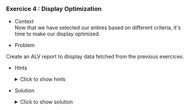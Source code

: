 ### Exercice 4 : Display Optimization


- Context \
Now that we have selected our entires based on different criteria, it's time to make our display optimized.
 
- Problem  

 Create an ALV report to diisplay data fetched from the previous exercices. 

   - Hints 
        <details>
        <summary> Click to show hints </summary>

        * Create a dedicated screen and design it's components for displaying our ALV report in a similar way that we created our include files

        * "link" your custom screen with your source code using the class **cl_gui_custom_container** and **cl_gui_alv_grid**
        
        * find a way to display your data in an ALV report after calling the screen you made.
        </details>

        
- Solution
    <details>
    <summary> Click to show solution </summary>
    
    ##### Step 1: Creating the custom screen 

    Let's start off by creating our new screen that will hold the ALV report. It can be created in a similar way we created our Include files: through the repository browser.

    ![Screen_Create](https://github.com/Fabeure/ABAP-Initiation/blob/main/Images/Screen_Create.png?raw=true)

    Give your screen a unique number. This number will be used to access the screen in your source code.

    ![Screen_Number](https://github.com/Fabeure/ABAP-Initiation/blob/main/Images/Screen_Number.png?raw=true)

    Now that our screen has been created, we need to code it's **flow logic**.

    The flow logic of the screen is simply how the screen will operate. We can visualize it using this flow chart

    ``` mermaid
      graph TD;
            A[Call Screen 001]-->B[PROCESS BEFORE OUTPUT];
            B[PROCESS BEFORE OUTPUT]-->C[WAIT FOR USER INTERACTION];
            C[WAIT FOR USER INTERACTION]-->D[PROCESS AFTER INPUT];
            D -->E[EXIT SCREEN];
            D -- Program returns to PROCESS BEFORE OUTPUT every time -->B;
            
    ```

    In summary, when you first call your screen, the PROCESS BEFORE OUTPUT code will be executed.
    Then, the screen will wait for user input. 
    After the user input comes in, the PROCESS AFTER INPUT code will be executed and then the screen loops back to the PROCESS BEFORE OUTPUT code. 
    This will keep happening until the user decides to exit the screen.

    Back to our source code, lets un-comment our PROCESS BEFORE OUTPUT and PROCESS AFTER INPUT modules.

    ![Uncomment](https://github.com/Fabeure/ABAP-Initiation/blob/main/Images/Uncomment.png?raw=true)

    Double on each module and create it (you will be prompted to create a new object for each module).

    Your project structure should look something like this now: 

    ![Modules](https://github.com/Fabeure/ABAP-Initiation/blob/main/Images/Modules.png?raw=true)

    Let's first take a look at our STATUS module (This is the module that will be executed every time you do an action once the screen is called)

    ![status](https://github.com/Fabeure/ABAP-Initiation/blob/main/Images/status.png?raw=true)  

    Let's uncomment the status and and title bar and create both object by **double clicking on their names**

    Your project structure should look like this now

    ![Status_Uncommented](https://github.com/Fabeure/ABAP-Initiation/blob/main/Images/Status_Uncommented.png?raw=true)


    The title bar is the title that will be show on top of your screen after you call it, and it doesnt affect the contents of the screen.

    The GUI status represents the buttons and shortcuts the user will be able to see and use after calling the screen. 


    Let's setup a few usefull keys so the user can navigate in and out of the screen.

    First add the keys in the Function Keys tab of the GUI STATUS 

    ![Keys](https://github.com/Fabeure/ABAP-Initiation/blob/main/Images/Keys.png?raw=true)

    Now let's move over to the **USER COMMANDS** module. This is where we will code the logic of our keys


    ```abap
      *----------------------------------------------------------------------*
      ***INCLUDE ZMM_DOCUMENTATION_SABER_USEI01.
      *----------------------------------------------------------------------*
      *&---------------------------------------------------------------------*
      *&      Module  USER_COMMAND_0001  INPUT
      *&---------------------------------------------------------------------*
      *       text
      *----------------------------------------------------------------------*
      MODULE USER_COMMAND_0001 INPUT.
      CASE sy-ucomm. "the SY-UCOMM variable allows us to access which user command has been sent to the system
      WHEN 'BACK'.
      LEAVE TO SCREEN 0.
      WHEN 'LEAVE'.
      LEAVE PROGRAM.
      WHEN 'EXIT'.
      LEAVE PROGRAM.
      ENDCASE.
      ENDMODULE.
    ```	



    We can now call our screen from our main and take a look at it

    ``` abap
         DATA : s_idsal TYPE ZEXOSALARIES-ID_SAL,
            s_nomsal TYPE ZEXOSALARIES-NOM_SALARIES,
            s_prenomsal TYPE ZEXOSALARIES-PRENOM_SALARIES,
            s_datnaissancesal TYPE ZEXOSALARIES-DATE_DE_NAISSANCE,
            it_salaries TYPE TABLE OF ZEXOSALARIES,
            wa_salaries TYPE ZEXOSALARIES.

      DATA : it_societe TYPE TABLE OF T001,
            wa_societe TYPE T001.

      SELECT-OPTIONS :
                  s_id for s_idsal,
                  s_nom for s_nomsal NO INTERVALS,
                  s_prenom for s_prenomsal NO INTERVALS,
                  s_dat for s_datnaissancesal.


      PERFORM SELECT_SALARIES.
      PERFORM SORT_SALARIES.
      PERFORM SELECT_SOCIETES.
      PERFORM WRITE_SALARIES.

      CALL SCREEN 001.

      INCLUDE ZIMM_DOCUMENTATION_F01.
      INCLUDE zmm_documentation_saber_stao01.
      INCLUDE zmm_documentation_saber_usei01.
    ```

    We now have an empty screen. 

    ![Screen_Empty](https://github.com/Fabeure/ABAP-Initiation/blob/main/Images/Screen_Empty.png?raw=true)



    ##### Step 2: Designing a custom container

    Now that we have our empty screen ready to be used, lets design a custom container that will "hold" the data that we will display.

    we can do this by clicking on the layout editor in our screen source file.

    ![Layout](https://github.com/Fabeure/ABAP-Initiation/blob/main/Images/Layout.png?raw=true)


    You should now be in the layout editor that looks like this

    ![Editor](https://github.com/Fabeure/ABAP-Initiation/blob/main/Images/Editor.png?raw=true)

    Lets drag and drop a new custom container on our screen and give it a name

    ![Container](https://github.com/Fabeure/ABAP-Initiation/blob/main/Images/Container.png?raw=true)

    Make sure you fit it correctly to the size of your screen.


    ##### Step 3: linking our custom screen and container to our source code

    Now that we have created our screen, and designed the container that will hold our data, its time link both to our source code. 

    Let's declare a few class instances that we will need 
    ```abap
      DATA : CONTAINER001 TYPE REF TO CL_GUI_CUSTOM_CONTAINER,
             GRID001      TYPE REF TO CL_GUI_ALV_GRID.
    ```  
    Let's now link our container and grid using the classes **cl_gui_custom_container** and **cl_gui_alv_grid**

    We can do this in the PBO module to keep our code organized

    ```abap
      *----------------------------------------------------------------------*
      ***INCLUDE ZMM_DOCUMENTATION_SABER_STAO01.
      *----------------------------------------------------------------------*
      *&---------------------------------------------------------------------*
      *& Module STATUS_0001 OUTPUT
      *&---------------------------------------------------------------------*
      *&
      *&---------------------------------------------------------------------*
      MODULE STATUS_0001 OUTPUT.
      SET PF-STATUS 'STATUS001'.
      SET TITLEBAR 'SCREEN001'.

      IF CONTAINER001 IS INITIAL. " we add this condition to only create the container and grid once.
       CREATE OBJECT CONTAINER001
       EXPORTING
       CONTAINER_NAME = 'CONTAINER001'.

       CREATE OBJECT GRID001
       EXPORTING
       I_PARENT = CONTAINER001.
       ENDIF.

      ENDMODULE.
    ```  

    ##### Step 4: Preparing our data for display

    Let's now make a form that will handle preparing and displaying our data 

    ```
      *&---------------------------------------------------------------------*
      *& Form display_data
      *&---------------------------------------------------------------------*
      *& populate internal tables from ZEXOSALARIES and T001
      *& display alv usign LVC_FIELDCATALOG_MERGE and GRID0100->SET_TABLE_FOR_FIRST_DISPLAY
      *& CTRL+F6 to get function template
      *&---------------------------------------------------------------------*
      *& -->  p1        text
      *& <--  p2        text
      *&---------------------------------------------------------------------*
      FORM DISPLAY_DATA .
            DATA : GT_FCAT1   TYPE LVC_T_FCAT,  "table to hold fields
                  GS_FCAT1   LIKE LINE OF GT_FCAT1,
                  GS_LAYOUT1 TYPE LVC_S_LAYO. "layout of our report


            " initial internal table data population from database tables
            PERFORM SELECT_SALARIES.

            PERFORM SORT_SALARIES.

            PERFORM SELECT_SOCIETES.



            " fetch all fields from final internal table and merge them in GT_FCAT1 table
            CALL FUNCTION 'LVC_FIELDCATALOG_MERGE'
            EXPORTING
            *     I_BUFFER_ACTIVE        =
                  I_STRUCTURE_NAME       = 'ZEXOSALARIES'
            *     I_CLIENT_NEVER_DISPLAY = 'X'
            *     I_BYPASSING_BUFFER     =
                  I_INTERNAL_TABNAME     = 'it_salaries'
            CHANGING
                  CT_FIELDCAT            = GT_FCAT1
            EXCEPTIONS
                  INCONSISTENT_INTERFACE = 1
                  PROGRAM_ERROR          = 2
                  OTHERS                 = 3.
            IF SY-SUBRC <> 0.
            * Implement suitable error handling here
            ENDIF.


            " display alv report
            CALL METHOD GRID001->SET_TABLE_FOR_FIRST_DISPLAY
            EXPORTING
            *     I_BUFFER_ACTIVE               =
            *     I_BYPASSING_BUFFER            =
            *     I_CONSISTENCY_CHECK           =
            *     I_STRUCTURE_NAME              =
            *     IS_VARIANT                    =
                  I_SAVE                        = 'A'
            *     I_DEFAULT                     = 'X'
                  IS_LAYOUT                     = GS_LAYOUT1
            *     IS_PRINT                      =
            *     IT_SPECIAL_GROUPS             =
                  IT_TOOLBAR_EXCLUDING          = LT_EXCLUDE_FUNCTIONS
            *     IT_HYPERLINK                  =
            *     IT_ALV_GRAPHICS               =
            *     IT_EXCEPT_QINFO               =
            *     IR_SALV_ADAPTER               =
            CHANGING
                  IT_OUTTAB                     = it_salaries
                  IT_FIELDCATALOG               = GT_FCAT1
            *     IT_SORT                       =
            *     IT_FILTER                     =
            EXCEPTIONS
                  INVALID_PARAMETER_COMBINATION = 1
                  PROGRAM_ERROR                 = 2
                  TOO_MANY_LINES                = 3
                  OTHERS                        = 4.
            IF SY-SUBRC <> 0.
            *     Implement suitable error handling here
            ENDIF.


      ENDFORM.	
    ```
    **Explanation** : We first start off by declaring a field catalog variable
    This variable is a table that will contain the fields that we will display on our screen.

    We use the function **LVC_FIELDCATALOG_MERGE** to automatically set all fields in the GT_FCAT1 table.

    Then we use the SET_TABLE_FOR_FIRST_DISPLAY method of our grid instance to display our screen.

    Running our program gives us this display now (Don't forget to call the DISPLAY_DATA form in the PBO module)

    ![Display](https://github.com/Fabeure/ABAP-Initiation/blob/main/Images/Display.png?raw=true)
    </details>

